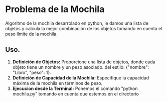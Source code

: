 # Problema de la Mochila
Algoritmo de la mochila desarrolado en python, le damos una lista de objetos y calcula la mejor combinación de los objetos tomando en cuenta el peso límite de la mochila.


## Uso.
1. **Definición de Objetos:** Proporcione una lista de objetos, donde cada objeto tiene un nombre y un peso asociado. del estilo: {"nombre": "Libro", "peso": 1}.
2. **Definición de Capacidad de la Mochila:** Especifique la capacidad máxima de la mochila en términos de peso.
3. **Ejecucion desde la Terminal:** Ponemos el comando "python mochila.py" tomando en cuenta que estemos en el directorio

 


